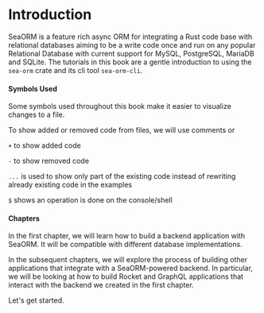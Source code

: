 # Introduction

SeaORM is a feature rich async ORM for integrating a Rust code base with relational databases aiming to be a write code once and run on any popular Relational Database with current support for MySQL, PostgreSQL, MariaDB and SQLite. The tutorials in this book are a gentle introduction to using the `sea-orm` crate and its cli tool `sea-orm-cli`.

#### Symbols Used

Some symbols used throughout this book make it easier to visualize changes to a file.

To show added or removed code from files, we will use comments or 

`+` to show added code

`-` to show removed code

`...` is used to show only part of the existing code instead of rewriting already existing code in the examples

`$` shows an operation is done on the console/shell

#### Chapters

In the first chapter, we will learn how to build a backend application with SeaORM. It will be compatible with different database implementations.

In the subsequent chapters, we will explore the process of building other applications that integrate with a SeaORM-powered backend. In particular, we will be looking at how to build Rocket and GraphQL applications that interact with the backend we created in the first chapter.

Let's get started.
